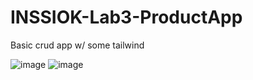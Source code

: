 # INSSIOK-Lab3-ProductApp
Basic crud app w/ some tailwind

![image](https://github.com/user-attachments/assets/cae517c8-6e53-4185-bc8d-01867a4a78ea)
![image](https://github.com/user-attachments/assets/cc366a90-a749-48c3-8dcf-35bd7c6cb4f3)

